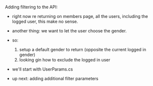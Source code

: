 Adding filtering to the API:
* right now re returning on members page, all the users, including the logged user,
    this make no sense.
* another thing: we want to let the user choose the gender.

* so:
    1. setup a default gender to return (opposite the current logged in gender)
    2. looking gin how to exclude the logged in user

* we'll start with UserParams.cs

* up next: adding additional filter parameters